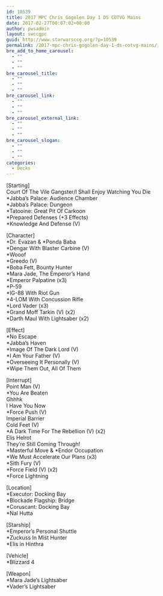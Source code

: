 ```yaml
---
id: 10539
title: 2017 MPC Chris Gogolen Day 1 DS COTVG Mains
date: 2017-02-27T00:07:02+00:00
author: pwsadmin
layout: swccgpc
guid: http://www.starwarsccg.org/?p=10539
permalink: /2017-mpc-chris-gogolen-day-1-ds-cotvg-mains/
bre_add_to_home_carousel:
  - ""
  - ""
  - ""
bre_carousel_title:
  - ""
  - ""
  - ""
bre_carousel_link:
  - ""
  - ""
  - ""
bre_carousel_external_link:
  - ""
  - ""
  - ""
bre_carousel_slogan:
  - ""
  - ""
  - ""
categories:
  - Decks
---
```

[Starting]  
Court Of The Vile Gangster/I Shall Enjoy Watching You Die  
*Jabba&#8217;s Palace: Audience Chamber  
*Jabba&#8217;s Palace: Dungeon  
*Tatooine: Great Pit Of Carkoon  
*Prepared Defenses (+3 Effects)  
*Knowledge And Defense (V)

[Character]  
\*Dr. Evazan & \*Ponda Baba  
*Dengar With Blaster Carbine (V)  
*Wooof  
*Greedo (V)  
*Boba Fett, Bounty Hunter  
*Mara Jade, The Emperor&#8217;s Hand  
*Emperor Palpatine (x3)  
*P-59  
*IG-88 With Riot Gun  
*4-LOM With Concussion Rifle  
*Lord Vader (x3)  
*Grand Moff Tarkin (V) (x2)  
*Darth Maul With Lightsaber (x2)

[Effect]  
*No Escape  
*Jabba&#8217;s Haven  
*Image Of The Dark Lord (V)  
*I Am Your Father (V)  
*Overseeing It Personally (V)  
*Wipe Them Out, All Of Them

[Interrupt]  
Point Man (V)  
*You Are Beaten  
Ghhhk  
I Have You Now  
*Force Push (V)  
Imperial Barrier  
Cold Feet (V)  
*A Dark Time For The Rebellion (V) (x2)  
Elis Helrot  
They&#8217;re Still Coming Through!  
\*Masterful Move & \*Endor Occupation  
*We Must Accelerate Our Plans (x3)  
*Sith Fury (V)  
*Force Field (V) (x2)  
*Force Lightning

[Location]  
*Executor: Docking Bay  
*Blockade Flagship: Bridge  
*Coruscant: Docking Bay  
*Nal Hutta

[Starship]  
*Emperor&#8217;s Personal Shuttle  
*Zuckuss In Mist Hunter  
*Elis in Hinthra

[Vehicle]  
*Blizzard 4

[Weapon]  
*Mara Jade&#8217;s Lightsaber  
*Vader&#8217;s Lightsaber